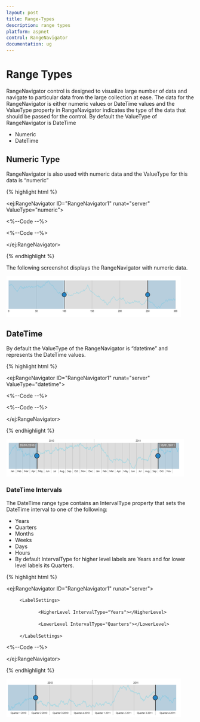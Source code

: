 ```yaml
---
layout: post
title: Range-Types
description: range types
platform: aspnet
control: RangeNavigator
documentation: ug
---
```


# Range Types

RangeNavigator control is designed to visualize large number of data and navigate to particular data from the large collection at ease. The data for the RangeNavigator is either numeric values or DateTime values and the ValueType property in RangeNavigator indicates the type of the data that should be passed for the control. By default the ValueType of RangeNavigator is DateTime

* Numeric                   
* DateTime

## Numeric Type
RangeNavigator is also used with numeric data and the ValueType for this data is “numeric” 

{% highlight html %}

<ej:RangeNavigator ID="RangeNavigator1" runat="server" ValueType="numeric">

<%--Code --%>

<%--Code --%>

 </ej:RangeNavigator>

 {% endhighlight %}

The following screenshot displays the RangeNavigator with numeric data.



![](Range-Types_images/Range-Types_img1.png)



## DateTime

By default the ValueType of the RangeNavigator is “datetime” and represents the DateTime values. 

{% highlight html %}

<ej:RangeNavigator ID="RangeNavigator1" runat="server" ValueType="datetime">

<%--Code --%>

<%--Code --%>

 </ej:RangeNavigator>

{% endhighlight %}

![](Range-Types_images/Range-Types_img2.png) 



### DateTime Intervals

The DateTime range type contains an IntervalType property that sets the DateTime interval to one of the following:

* Years
* Quarters
* Months
* Weeks
* Days 
* Hours
* By default IntervalType for higher level labels are Years and for lower level labels its Quarters.


{% highlight html %}

<ej:RangeNavigator ID="RangeNavigator1" runat="server">

         <LabelSettings>

                <HigherLevel IntervalType="Years"></HigherLevel>

                <LowerLevel IntervalType="Quarters"></LowerLevel>

         </LabelSettings>

  <%--Code --%>

 </ej:RangeNavigator>


{% endhighlight %}


![](Range-Types_images/Range-Types_img3.png)



